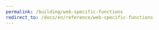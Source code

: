 ```yaml
---
permalink: /building/web-specific-functions
redirect_to: /docs/en/reference/web-specific-functions
---
```

